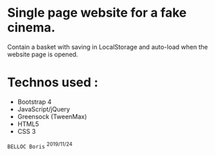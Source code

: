 Single page website for a fake cinema.
===

Contain a basket with saving in LocalStorage and auto-load when the website page is opened.

Technos used :
====

* Bootstrap 4
* JavaScript/jQuery
* Greensock (TweenMax)
* HTML5
* CSS 3


``` BELLOC Boris ``` <sup>2019/11/24</sup>
